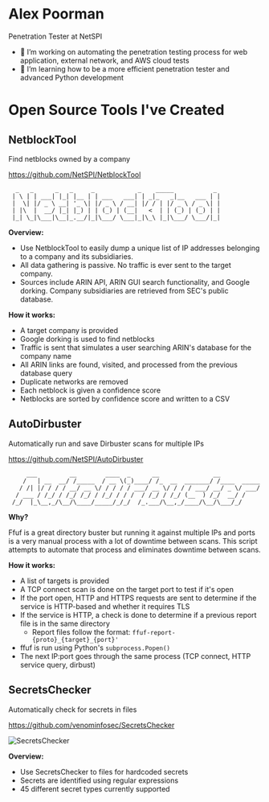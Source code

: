 # Alex Poorman
Penetration Tester at NetSPI

- 🔭 I’m working on automating the penetration testing process for web application, external network, and AWS cloud tests
- 🌱 I’m learning how to be a more efficient penetration tester and advanced Python development

# Open Source Tools I've Created
## NetblockTool
Find netblocks owned by a company

https://github.com/NetSPI/NetblockTool

```
  _   _      _   _     _            _    _____           _
 | \ | | ___| |_| |__ | | ___   ___| | _|_   _|__   ___ | |
 |  \| |/ _ \ __| '_ \| |/ _ \ / __| |/ / | |/ _ \ / _ \| |
 | |\  |  __/ |_| |_) | | (_) | (__|   <  | | (_) | (_) | |
 |_| \_|\___|\__|_.__/|_|\___/ \___|_|\_\ |_|\___/ \___/|_|
```
**Overview:**
* Use NetblockTool to easily dump a unique list of IP addresses belonging to a company and its subsidiaries.
* All data gathering is passive. No traffic is ever sent to the target company.
* Sources include ARIN API, ARIN GUI search functionality, and Google dorking. Company subsidiaries are retrieved from SEC's public database.

**How it works:**
* A target company is provided
* Google dorking is used to find netblocks
* Traffic is sent that simulates a user searching ARIN's database for the company name
* All ARIN links are found, visited, and processed from the previous database query
* Duplicate networks are removed
* Each netblock is given a confidence score
* Netblocks are sorted by confidence score and written to a CSV

## AutoDirbuster
Automatically run and save Dirbuster scans for multiple IPs

https://github.com/NetSPI/AutoDirbuster

```
     ___         __        ____  _      __               __
    /   | __  __/ /_____  / __ \(_)____/ /_  __  _______/ /____  _____
   / /| |/ / / / __/ __ \/ / / / / ___/ __ \/ / / / ___/ __/ _ \/ ___/
  / ___ / /_/ / /_/ /_/ / /_/ / / /  / /_/ / /_/ (__  ) /_/  __/ /
 /_/  |_\__,_/\__/\____/_____/_/_/  /_.___/\__,_/____/\__/\___/_/
 ```
**Why?**

Ffuf is a great directory buster but running it against multiple IPs and ports is a very manual process with a lot of downtime between scans. This script attempts to automate that process and eliminates downtime between scans.

**How it works:**
* A list of targets is provided
* A TCP connect scan is done on the target port to test if it's open
* If the port open, HTTP and HTTPS requests are sent to determine if the service is HTTP-based and whether it requires TLS
* If the service is HTTP, a check is done to determine if a previous report file is in the same directory
  * Report files follow the format: `ffuf-report-{proto}_{target}_{port}'`
* ffuf is run using Python's `subprocess.Popen()`
* The next IP:port goes through the same process (TCP connect, HTTP service query, dirbust)

## SecretsChecker
Automatically check for secrets in files

https://github.com/venominfosec/SecretsChecker

![SecretsChecker](https://i.imgur.com/qXXqpXV.png)

**Overview:**
* Use SecretsChecker to files for hardcoded secrets
* Secrets are identified using regular expressions
* 45 different secret types currently supported
